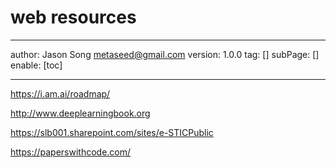 # web resources
---
author: Jason Song <metaseed@gmail.com>
version: 1.0.0
tag: []
subPage: []
enable: [toc]

---
https://i.am.ai/roadmap/

http://www.deeplearningbook.org

https://slb001.sharepoint.com/sites/e-STICPublic

https://paperswithcode.com/